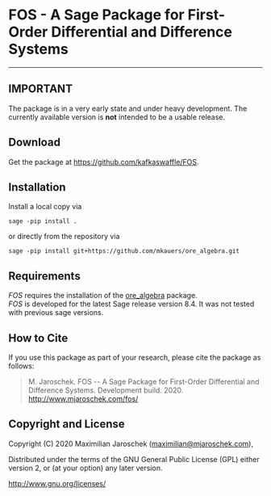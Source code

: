 # FOS - A Sage Package for First-Order Differential and Difference Systems

***

## IMPORTANT

The package is in a very early state and under heavy development. The currently
available version is **not** intended to be a usable release.

## Download

Get the package at <https://github.com/kafkaswaffle/FOS>.

## Installation

Install a local copy via

`sage -pip install .`

or directly from the repository via

`sage -pip install git+https://github.com/mkauers/ore_algebra.git`

## Requirements

*FOS* requires the installation of the [ore_algebra](https://github.com/mkauers/ore_algebra) package.  
*FOS* is developed for the latest Sage release version 8.4. It was not tested with
previous sage versions.

## How to Cite

If you use this package as part of your research, please cite the package as follows:

> M\. Jaroschek. FOS -- A Sage Package for First-Order Differential and Difference Systems. Development build. 2020. http://www.mjaroschek.com/fos/

## Copyright and License

Copyright (C) 2020
             Maximilian Jaroschek (maximilian@mjaroschek.com),

Distributed under the terms of the GNU General Public License (GPL)
either version 2, or (at your option) any later version.

<http://www.gnu.org/licenses/>

